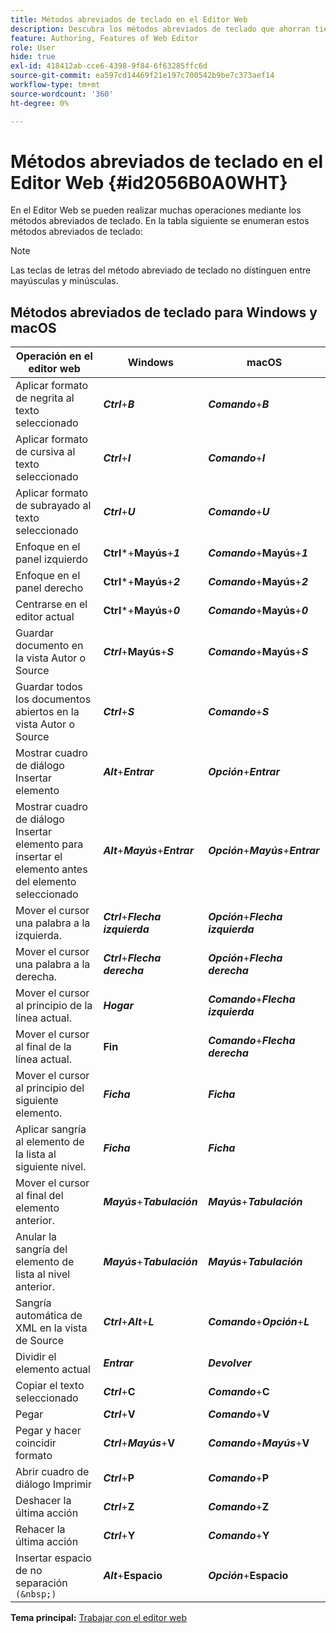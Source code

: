 ```yaml
---
title: Métodos abreviados de teclado en el Editor Web
description: Descubra los métodos abreviados de teclado que ahorran tiempo en el editor web de AEM Guides.
feature: Authoring, Features of Web Editor
role: User
hide: true
exl-id: 418412ab-cce6-4398-9f84-6f63285ffc6d
source-git-commit: ea597cd14469f21e197c700542b9be7c373aef14
workflow-type: tm+mt
source-wordcount: '360'
ht-degree: 0%

---
```


# Métodos abreviados de teclado en el Editor Web {#id2056B0A0WHT}

En el Editor Web se pueden realizar muchas operaciones mediante los métodos abreviados de teclado. En la tabla siguiente se enumeran estos métodos abreviados de teclado:

>[!NOTE]
>
> Las teclas de letras del método abreviado de teclado no distinguen entre mayúsculas y minúsculas.

## Métodos abreviados de teclado para Windows y macOS

| Operación en el editor web | Windows | macOS |
|-----------------------|-----------------|-----------------|
| Aplicar formato de negrita al texto seleccionado | ***Ctrl***+***B*** | ***Comando***+***B*** |
| Aplicar formato de cursiva al texto seleccionado | ***Ctrl***+***I*** | ***Comando***+***I*** |
| Aplicar formato de subrayado al texto seleccionado | ***Ctrl***+***U*** | ***Comando***+***U*** |
| Enfoque en el panel izquierdo | **Ctrl***+**Mayús**+***1*** | ***Comando***+**Mayús**+***1*** |
| Enfoque en el panel derecho | **Ctrl***+**Mayús**+***2*** | ***Comando***+**Mayús**+***2*** |
| Centrarse en el editor actual | **Ctrl***+**Mayús**+***0*** | ***Comando***+**Mayús**+***0*** |
| Guardar documento en la vista Autor o Source | ***Ctrl***+**Mayús**+***S*** | ***Comando***+**Mayús**+***S*** |
| Guardar todos los documentos abiertos en la vista Autor o Source | ***Ctrl***+***S*** | ***Comando***+***S*** |
| Mostrar cuadro de diálogo Insertar elemento | ***Alt***+***Entrar*** | ***Opción***+***Entrar*** |
| Mostrar cuadro de diálogo Insertar elemento para insertar el elemento antes del elemento seleccionado | ***Alt***+***Mayús***+***Entrar*** | ***Opción***+***Mayús***+***Entrar*** |
| Mover el cursor una palabra a la izquierda. | ***Ctrl***+***Flecha izquierda*** | ***Opción***+***Flecha izquierda*** |
| Mover el cursor una palabra a la derecha. | ***Ctrl***+***Flecha derecha*** | ***Opción***+***Flecha derecha*** |
| Mover el cursor al principio de la línea actual. | ***Hogar*** | ***Comando***+***Flecha izquierda*** |
| Mover el cursor al final de la línea actual. | **Fin** | ***Comando***+***Flecha derecha*** |
| Mover el cursor al principio del siguiente elemento. | ***Ficha*** | ***Ficha*** |
| Aplicar sangría al elemento de la lista al siguiente nivel. | ***Ficha*** | ***Ficha*** |
| Mover el cursor al final del elemento anterior. | ***Mayús***+***Tabulación*** | ***Mayús***+***Tabulación*** |
| Anular la sangría del elemento de lista al nivel anterior. | ***Mayús***+***Tabulación*** | ***Mayús***+***Tabulación*** |
| Sangría automática de XML en la vista de Source | ***Ctrl***+***Alt***+***L*** | ***Comando***+***Opción***+***L*** |
| Dividir el elemento actual | ***Entrar*** | ***Devolver*** |
| Copiar el texto seleccionado | ***Ctrl***+**C** | ***Comando***+**C** |
| Pegar | ***Ctrl***+**V** | ***Comando***+**V** |
| Pegar y hacer coincidir formato | ***Ctrl***+***Mayús***+**V** | ***Comando***+***Mayús***+**V** |
| Abrir cuadro de diálogo Imprimir | ***Ctrl***+**P** | ***Comando***+**P** |
| Deshacer la última acción | ***Ctrl***+**Z** | ***Comando***+**Z** |
| Rehacer la última acción | ***Ctrl***+**Y** | ***Comando***+**Y** |
| Insertar espacio de no separación `(&nbsp;)` | ***Alt***+**Espacio** | ***Opción***+**Espacio** |

**Tema principal:** [Trabajar con el editor web](web-editor.md)
